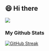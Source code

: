 
<h2>😄 Hi there </h2>

![](https://komarev.com/ghpvc/?username=AMG22075&style=for-the-badge)

### My Github Stats

[![GitHub Streak](https://streak-stats.demolab.com?user=AMG22075&theme=solarized-light&hide_border=true&border_radius=16&date_format=%5BY.%5Dn.j)](https://git.io/streak-stats)

